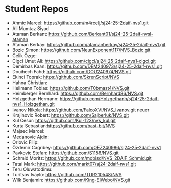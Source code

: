 # Student Repos

- Ahmic Marcel: <https://github.com/m4rcelj/sj24-25-2daif-nvs1.git>
- Ali Mumtaz Siyad
- Ataman Berkant: <https://github.com/Berkant01/sj24-25-2daif-nvsl-ataman>
- Ataman Berkay: <https://github.com/atamanberkay/sj24-25-2daif-nvs1.git>
- Bozic Simon: <https://github.com/NeunExponent117/NVS_Bozic.git>
- Celik Özge:
- Cigci Umut Ali: <https://github.com/cigci/sj24-25-2daif-nvs1-cigci.git>
- Demirbas Kaan: <https://github.com/DEM240973/sj24-25-2daif-nvs1.git>
- Douihech Fahd: <https://github.com/DOU240974/NVS.git>
- Ekinci Toprak: <https://github.com/SkrenScript/NVS>
- Hahna Christian:
- Heilmann Tobias: <https://github.com/T0bmast4/NVS.git>
- Heimberger Bernhard: <https://github.com/Bernhard86/NVS.git>
- Holzgethan Hermann: <https://github.com/Holzgethanh/sj24-25-2daif-nvs1_Holzgethan.git>
- Ivanov Nikola: <https://github.com/FalcoXVI/NVS_Ivanov.git> neuer
- Krajinovic Robert: <https://github.com/Sajberluk/NVS.git>
- Kul Cesur: <https://github.com/Kul-123/nvs_kul.git>
- Kurta Sebastian:<https://github.com/bast-bit/NVS>
- Majsec Marcel:
- Medanovic Ajdin:
- Orlovic Filip:
- Özdemir Cagribey: <https://github.com/OEZ240986/sj24-25-2daif-nvs1>
- Pavkovic Stefan: <https://github.com/S1156/NVS.git>
- Schmid Moritz: <https://github.com/mobisd/NVS_2DAIF_Schmid.git>
- Tatai Mark: <https://github.com/markt07/sj24-2daif-nvs1.git>
- Teru Oluwatodimu:
- Turitsov Ivaylo: <https://github.com/TUR210548/NVS>
- Wilk Benjamin: <https://github.com/King-ElWebo/NVS.git>
